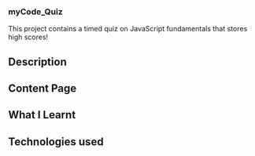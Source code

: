 ### myCode_Quiz
This project contains a timed quiz on JavaScript fundamentals that stores high scores!

## Description 

## Content Page 

## What I Learnt 

## Technologies used 
